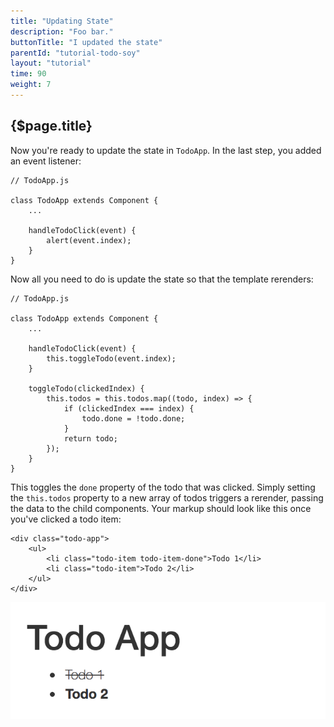 ```yaml
---
title: "Updating State"
description: "Foo bar."
buttonTitle: "I updated the state"
parentId: "tutorial-todo-soy"
layout: "tutorial"
time: 90
weight: 7
---
```


## {$page.title}

Now you're ready to update the state in `TodoApp`. In the last step, you added
an event listener:

```text/javascript
// TodoApp.js

class TodoApp extends Component {
	...

	handleTodoClick(event) {
		alert(event.index);
	}
}
```

Now all you need to do is update the state so that the template rerenders:

```text/javascript
// TodoApp.js

class TodoApp extends Component {
	...

	handleTodoClick(event) {
		this.toggleTodo(event.index);
	}

	toggleTodo(clickedIndex) {
		this.todos = this.todos.map((todo, index) => {
			if (clickedIndex === index) {
				todo.done = !todo.done;
			}
			return todo;
		});
	}
}
```

This toggles the `done` property of the todo that was clicked. Simply setting 
the `this.todos` property to a new array of todos triggers a rerender, passing 
the data to the child components. Your markup should look like this once you've 
clicked a todo item:

```text/xml
<div class="todo-app">
	<ul>
		<li class="todo-item todo-item-done">Todo 1</li>
		<li class="todo-item">Todo 2</li>
	</ul>
</div>
```

![Completed Todo](/images/tutorials/todo-app/completed_todo.png "Completed Todo")
